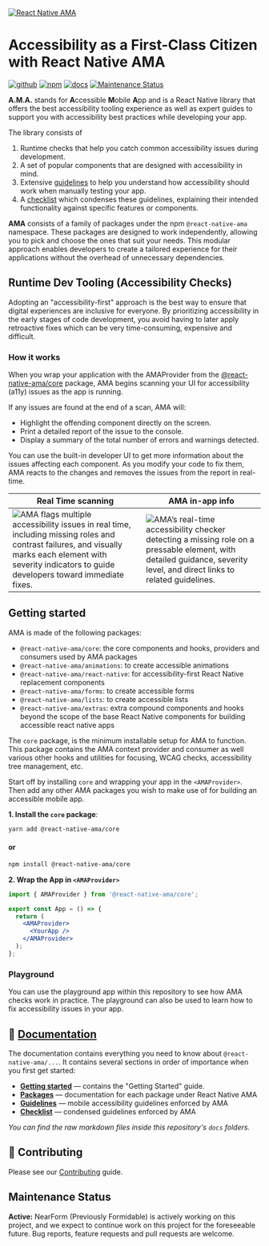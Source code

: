 <a href="https://commerce.nearform.com/open-source/" target="_blank">
  <img alt="React Native AMA" src="https://oss.nearform.com/api/banner.svg?text=react+native+ama" />
</a>

# Accessibility as a First-Class Citizen with React Native AMA

[![github][github-image]][github-url] [![npm][npm-image]][npm-url] [![docs][docs-image]][docs-url] [![Maintenance Status][maintenance-image]](#maintenance-status)

**A.M.A.** stands for **A**ccessible **M**obile **A**pp and is a React Native library that offers the best accessibility tooling experience as well as expert guides to support you with accessibility best practices while developing your app.

The library consists of

1. Runtime checks that help you catch common accessibility issues during development.
2. A set of popular components that are designed with accessibility in mind.
2. Extensive [guidelines](https://commerce.nearform.com/open-source/react-native-ama/guidelines/) to help you understand how accessibility should work when manually testing your app.
3. A [checklist](https://commerce.nearform.com/open-source/react-native-ama/checklist/) which condenses these guidelines, explaining their intended functionality against specific features or components.

**AMA** consists of a family of packages under the npm `@react-native-ama` namespace.
These packages are designed to work independently, allowing you to pick and choose the ones that suit your needs.
This modular approach enables developers to create a tailored experience for their applications without the overhead of unnecessary dependencies.

## Runtime Dev Tooling (Accessibility Checks)

Adopting an "accessibility-first" approach is the best way to ensure that digital experiences are inclusive for everyone. By prioritizing accessibility in the early stages of code development, you avoid having to later apply retroactive fixes which can be very time-consuming, expensive and difficult.

### How it works

When you wrap your application with the AMAProvider from the [@react-native-ama/core](/core/) package, AMA begins scanning your UI for accessibility (a11y) issues as the app is running.

If any issues are found at the end of a scan, AMA will:

- Highlight the offending component directly on the screen.
- Print a detailed report of the issue to the console.
- Display a summary of the total number of errors and warnings detected.

You can use the built-in developer UI to get more information about the issues affecting each component.
As you modify your code to fix them, AMA reacts to the changes and removes the issues from the report in real-time.

| Real Time scanning | AMA in-app info |
|---------|-------------|
| ![AMA flags multiple accessibility issues in real time, including missing roles and contrast failures, and visually marks each element with severity indicators to guide developers toward immediate fixes.](/img/ama-checks.png) | ![AMA’s real-time accessibility checker detecting a missing role on a pressable element, with detailed guidance, severity level, and direct links to related guidelines.](/img/ama-issue.png) |

## Getting started

AMA is made of the following packages:

- `@react-native-ama/core`: the core components and hooks, providers and consumers used by AMA packages
- `@react-native-ama/animations`: to create accessible animations
- `@react-native-ama/react-native`: for accessibility-first React Native replacement components
- `@react-native-ama/forms`: to create accessible forms
- `@react-native-ama/lists`: to create accessible lists
- `@react-native-ama/extras`: extra compound components and hooks beyond the scope of the base React Native components for building accessible react native apps

The `core` package, is the minimum installable setup for AMA to function. This package contains the AMA context provider and consumer as well various other hooks and utilities for focusing, WCAG checks, accessibility tree management, etc.

Start off by installing `core` and wrapping your app in the `<AMAProvider>`. Then add any other AMA packages you wish to make use of for building an accessible mobile app.

**1. Install the `core` package**:

```sh
yarn add @react-native-ama/core
```

#### or

```sh
npm install @react-native-ama/core
```

**2. Wrap the App in `<AMAProvider>`**

```jsx {2-4,6,8-9}
import { AMAProvider } from '@react-native-ama/core';

export const App = () => {
  return (
    <AMAProvider>
      <YourApp />
    </AMAProvider>
  );
};
```

### Playground

You can use the playground app within this repository to see how AMA checks work in practice.
The playground can also be used to learn how to fix accessibility issues in your app.


## 📃 [Documentation](https://commerce.nearform.com/open-source/react-native-ama)

The documentation contains everything you need to know about `@react-native-ama/...`. It contains several sections in order of importance when you first get started:

- **[Getting started](https://commerce.nearform.com/open-source/react-native-ama/)** — contains the "Getting Started" guide.
- **[Packages](https://commerce.nearform.com/open-source/react-native-ama/core/packages/)** — documentation for each package under React Native AMA
- **[Guidelines](https://commerce.nearform.com/open-source/react-native-ama/guidelines/)** — mobile accessibility guidelines enforced by AMA
- **[Checklist](https://commerce.nearform.com/open-source/react-native-ama/checklist/)** — condensed guidelines enforced by AMA

_You can find the raw markdown files inside this repository's `docs` folders._

## 🤝 Contributing

Please see our [Contributing](./CONTRIBUTING.md) guide.

## Maintenance Status

**Active:** NearForm (Previously Formidable) is actively working on this project, and we expect to continue work on this project for the foreseeable future. Bug reports, feature requests and pull requests are welcome.

[github-image]: https://github.com/FormidableLabs/react-native-ama/workflows/Run%20Tests/badge.svg
[github-url]: https://github.com/FormidableLabs/react-native-ama/actions
[npm-image]: https://img.shields.io/npm/v/@react-native-ama/core
[npm-url]: https://www.npmjs.com/package/@react-native-ama/core
[docs-image]: https://img.shields.io/badge/docs-visit%20site-blue
[docs-url]: https://commerce.nearform.com/open-source/react-native-ama/
[maintenance-image]: https://img.shields.io/badge/maintenance-active-green.svg?color=brightgreen&style=flat
